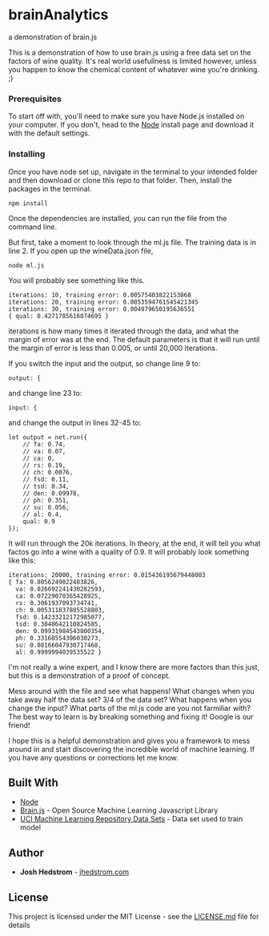 # brainAnalytics
a demonstration of brain.js

This is a demonstration of how to use brain.js using a free data set on the factors of wine quality. It's real world usefullness is limited however, unless you happen to know the chemical content of whatever wine you're drinking. ;)

### Prerequisites

To start off with, you'll need to make sure you have Node.js installed on your computer. If you don't, head to the [Node](https://nodejs.org/en/download/) install page and download it with the default settings.

### Installing

Once you have node set up, navigate in the terminal to your intended folder and then download or clone this repo to that folder. Then, install the packages in the terminal.

```
npm install
```

Once the dependencies are installed, you can run the file from the command line.

But first, take a moment to look through the ml.js file. The training data is in line 2. If you open up the wineData.json file,

```
node ml.js
```

You will probably see something like this.

```
iterations: 10, training error: 0.00575403822153868
iterations: 20, training error: 0.0053594761545421345
iterations: 30, training error: 0.004979650195636551
{ qual: 0.4271785616874695 }
```

iterations is how many times it iterated through the data, and what the margin of error was at the end. The default parameters is that it will run until the margin of error is less than 0.005, or until 20,000 iterations. 

If you switch the input and the output, so change line 9 to:
```
output: {
```
and change line 23 to:
```
input: {
```
and change the output in lines 32-45 to:
```
let output = net.run({
	// fa: 0.74,
	// va: 0.07,
	// ca: 0,
	// rs: 0.19,
	// ch: 0.0076,
	// fsd: 0.11,
	// tsd: 0.34,
	// den: 0.09978,
	// ph: 0.351,
	// su: 0.056,
	// al: 0.4,
	qual: 0.9
});
```

It will run through the 20k iterations. In theory, at the end, it will tell you what factos go into a wine with a quality of 0.9. It will probably look something like this:
```
iterations: 20000, training error: 0.015436195679448003
{ fa: 0.8056249022483826,
  va: 0.026692241430282593,
  ca: 0.07229070365428925,
  rs: 0.3061937093734741,
  ch: 0.005311837885528803,
  fsd: 0.14233212172985077,
  tsd: 0.3848642110824585,
  den: 0.09931984543800354,
  ph: 0.33168554306030273,
  su: 0.08166047930717468,
  al: 0.9999994039535522 }
```
I'm not really a wine expert, and I know there are more factors than this just, but this is a demonstration of a proof of concept.

Mess around with the file and see what happens! What changes when you take away half the data set? 3/4 of the data set? What happens when you change the input? What parts of the ml.js code are you not farmiliar with? The best way to learn is by breaking something and fixing it! Google is our friend!

I hope this is a helpful demonstration and gives you a framework to mess around in and start discovering the incredible world of machine learning. If you have any questions or corrections let me know.

## Built With

* [Node](https://nodejs.org/)
* [Brain.js](https://github.com/BrainJS/brain.js) - Open Source Machine Learning Javascript Library
* [UCI Machine Learning Repository Data Sets](https://archive.ics.uci.edu/ml/datasets/wine+quality) - Data set used to train model


## Author

* **Josh Hedstrom** - [jhedstrom.com](https://jhedstrom.com)

## License

This project is licensed under the MIT License - see the [LICENSE.md](LICENSE.md) file for details
